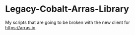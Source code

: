 # Legacy-Cobalt-Arras-Library
My scripts that are going to be broken with the new client for https://arras.io. 
